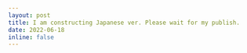 ```yaml
---
layout: post
title: I am constructing Japanese ver. Please wait for my publish.
date: 2022-06-18
inline: false
---
```

